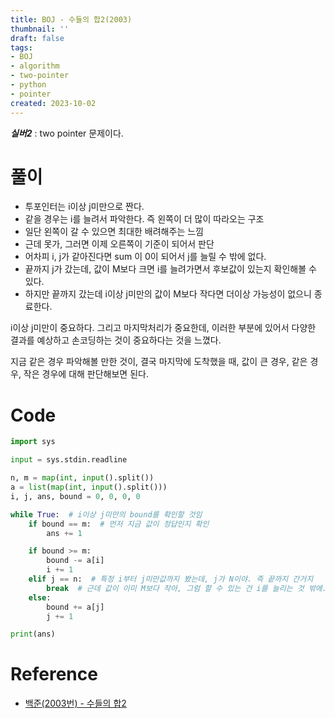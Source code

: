 ```yaml
---
title: BOJ - 수들의 합2(2003)
thumbnail: ''
draft: false
tags:
- BOJ
- algorithm
- two-pointer
- python
- pointer
created: 2023-10-02
---
```


***실버2*** : two pointer 문제이다.

# 풀이

* 투포인터는 i이상 j미만으로 짠다.
* 같을 경우는 i를 늘려서 파악한다. 즉 왼쪽이 더 많이 따라오는 구조
* 일단 왼쪽이 갈 수 있으면 최대한 배려해주는 느낌
* 근데 못가, 그러면 이제 오른쪽이 기준이 되어서 판단
* 어차피 i, j가 같아진다면 sum 이 0이 되어서 j를 늘릴 수 밖에 없다.
* 끝까지 j가 갔는데, 값이 M보다 크면 i를 늘려가면서 후보값이 있는지 확인해볼 수 있다.
* 하지만 끝까지 갔는데 i이상 j미만의 값이 M보다 작다면 더이상 가능성이 없으니 종료한다.

i이상 j미만이 중요하다. 그리고 마지막처리가 중요한데, 이러한 부분에 있어서 다양한 결과를 예상하고 손코딩하는 것이 중요하다는 것을 느꼈다.

지금 같은 경우 파악해볼 만한 것이, 결국 마지막에 도착했을 때, 값이 큰 경우, 같은 경우, 작은 경우에 대해 판단해보면 된다.

# Code

````python
import sys

input = sys.stdin.readline

n, m = map(int, input().split())
a = list(map(int, input().split()))
i, j, ans, bound = 0, 0, 0, 0

while True:  # i이상 j미만의 bound를 확인할 것임
    if bound == m:  # 먼저 지금 값이 정답인지 확인
        ans += 1

    if bound >= m:
        bound -= a[i]
        i += 1
    elif j == n:  # 특정 i부터 j미만값까지 봤는데, j가 N이야. 즉 끝까지 간거지
        break  # 근데 값이 이미 M보다 작아, 그럼 할 수 있는 건 i를 늘리는 것 밖에. 근데 그건 무조건 작지
    else:
        bound += a[j]
        j += 1

print(ans)
````

# Reference

* [백준(2003번) - 수들의 합2](https://www.acmicpc.net/problem/2003)
